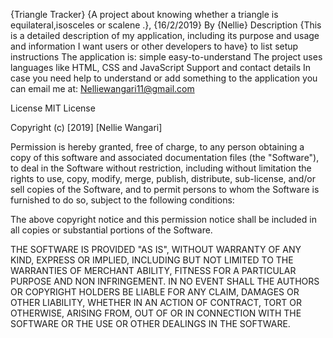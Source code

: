 {Triangle Tracker}
{A project about knowing whether a triangle is equilateral,isosceles or scalene .}, {16/2/2019}
By {Nellie}
Description
{This is a detailed description of my application, including its purpose and usage and  information I want users or other developers to have}
to list setup instructions
The application is:
 simple
easy-to-understand
The project uses languages like HTML, CSS and JavaScript
Support and contact details
In case you need help to understand or add something to the application you can email me at: Nelliewangari11@gmail.com

License
MIT License

Copyright (c) [2019] [Nellie Wangari]

Permission is hereby granted, free of charge, to any person obtaining a copy of this software and associated documentation files (the "Software"), to deal in the Software without restriction, including without limitation the rights to use, copy, modify, merge, publish, distribute, sub-license, and/or sell copies of the Software, and to permit persons to whom the Software is furnished to do so, subject to the following conditions:

The above copyright notice and this permission notice shall be included in all copies or substantial portions of the Software.

THE SOFTWARE IS PROVIDED "AS IS", WITHOUT WARRANTY OF ANY KIND, EXPRESS OR IMPLIED, INCLUDING BUT NOT LIMITED TO THE WARRANTIES OF MERCHANT ABILITY, FITNESS FOR A PARTICULAR PURPOSE AND NON INFRINGEMENT. IN NO EVENT SHALL THE AUTHORS OR COPYRIGHT HOLDERS BE LIABLE FOR ANY CLAIM, DAMAGES OR OTHER LIABILITY, WHETHER IN AN ACTION OF CONTRACT, TORT OR OTHERWISE, ARISING FROM, OUT OF OR IN CONNECTION WITH THE SOFTWARE OR THE USE OR OTHER DEALINGS IN THE SOFTWARE.
